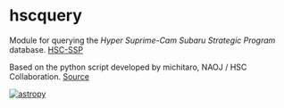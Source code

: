 # hscquery

Module for querying the *Hyper Suprime-Cam Subaru Strategic Program* database.
[HSC-SSP](https://hsc.mtk.nao.ac.jp/ssp/)

Based on the python script developed by michitaro, NAOJ / HSC Collaboration.
[Source](https://hsc-gitlab.mtk.nao.ac.jp/snippets/17)

[![astropy](http://img.shields.io/badge/powered%20by-AstroPy-orange.svg?style=flat)](http://www.astropy.org/)